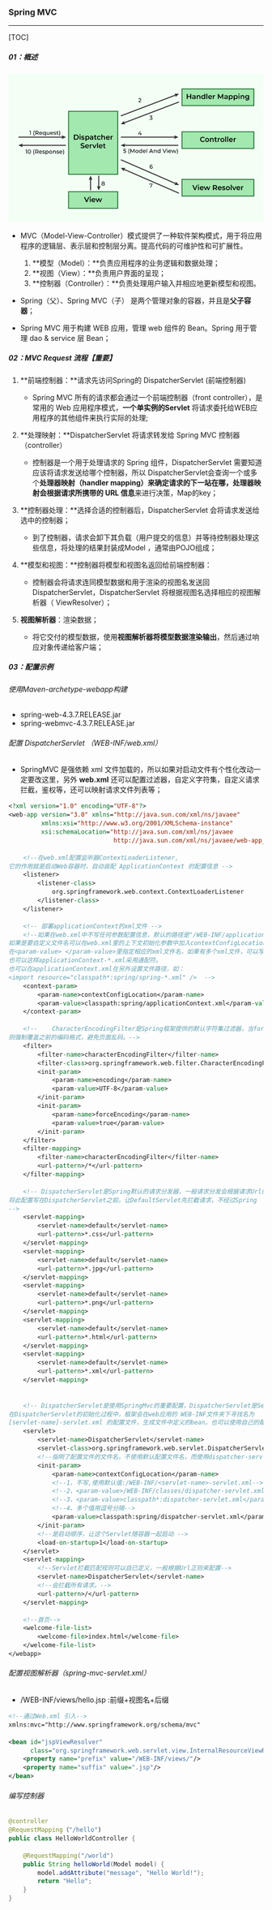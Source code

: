 ### Spring MVC

------

[TOC]

##### 01：概述

![](https://github.com/likang315/Middleware/blob/master/15：SpringMVC/photos/Spring-MVC.png?raw=true)

- MVC（Model-View-Controller）模式提供了一种软件架构模式，用于将应用程序的逻辑层、表示层和控制层分离。提高代码的可维护性和可扩展性。
  1. **模型（Model）：**负责应用程序的业务逻辑和数据处理；
  2. **视图（View）：**负责用户界面的呈现；
  3. **控制器（Controller）：**负责处理用户输入并相应地更新模型和视图。

- Spring（父）、Spring MVC（子） 是两个管理对象的容器，并且是**父子容器**；
- Spring MVC 用于构建 WEB  应用，管理 web 组件的 Bean。Spring 用于管理 dao & service 层 Bean；

##### 02：MVC Request 流程【重要】

1. **前端控制器：**请求先访问Spring的 DispatcherServlet (前端控制器)
   - Spring MVC 所有的请求都会通过一个前端控制器（front controller），是常用的 Web 应用程序模式，**一个单实例的Servlet** 将请求委托给WEB应用程序的其他组件来执行实际的处理;

2. **处理映射：**DispatcherServlet 将请求转发给 Spring MVC 控制器（controller）
   - 控制器是一个用于处理请求的 Spring 组件，DispatcherServlet 需要知道应该将请求发送给哪个控制器，所以 DispatcherServlet会查询一个或多个**处理器映射（handler mapping）**来确定请求的下一站在哪，处理器映射会**根据请求所携带的 URL 信息**来进行决策，Map的key；

3. **控制器处理：**选择合适的控制器后，DispatcherServlet 会将请求发送给选中的控制器；
   - 到了控制器，请求会卸下其负载（用户提交的信息）并等待控制器处理这些信息，将处理的结果封装成Model ，通常由POJO组成；

4. **模型和视图：**控制器将模型和视图名返回给前端控制器：
   - 控制器会将请求连同模型数据和用于渲染的视图名发送回 DispatcherServlet，DispatcherServlet 将根据视图名选择相应的视图解析器（ ViewResolver）；

5. **视图解析器**：渲染数据；
   - 将它交付的模型数据，使用**视图解析器将模型数据渲染输出**，然后通过响应对象传递给客户端；

##### 03：配置示例

###### 使用Maven-archetype-webapp构建

- spring-web-4.3.7.RELEASE.jar
- spring-webmvc-4.3.7.RELEASE.jar

###### 配置 DispatcherServlet （WEB-INF/web.xml）

- SpringMVC 是强依赖 xml 文件加载的，所以如果对启动文件有个性化改动一定要改这里，另外 **web.xml** 还可以配置过滤器，自定义字符集，自定义请求拦截，鉴权等，还可以映射请求文件列表等；

```jsp
<?xml version="1.0" encoding="UTF-8"?>
<web-app version="3.0" xmlns="http://java.sun.com/xml/ns/javaee"
         xmlns:xsi="http://www.w3.org/2001/XMLSchema-instance"
         xsi:schemaLocation="http://java.sun.com/xml/ns/javaee
                             http://java.sun.com/xml/ns/javaee/web-app_3_0.xsd">

    <!--在web.xml配置监听器ContextLoaderListener,
它的作用就是启动Web容器时，自动装配 ApplicationContext 的配置信息 -->
    <listener>
        <listener-class>
            org.springframework.web.context.ContextLoaderListener
        </listener-class>
    </listener>

    <!-- 部署applicationContext的xml文件 -->
    <!--如果在web.xml中不写任何参数配置信息，默认的路径是"/WEB-INF/applicationContext.xml，在WEB-INF目录下创建的xml文件的名称必须是applicationContext.xml。
如果是要自定义文件名可以在web.xml里的上下文初始化参数中加入contextConfigLocation这个参数：
在<param-value> </param-value>里指定相应的xml文件名，如果有多个xml文件，可以写在一起并以“,”号分隔。
也可以这样applicationContext-*.xml采用通配符。
也可以在applicationContext.xml在另外设置文件路径，如：
<import resource="classpath*:spring/spring-*.xml" />  -->
    <context-param>
        <param-name>contextConfigLocation</param-name>
        <param-value>classpath:spring/applicationContext.xml</param-value>
    </context-param>

    <!--	CharacterEncodingFilter是Spring框架提供的默认字符集过滤器，当forceEncoding为True时候，
则强制覆盖之前的编码格式，避免页面乱码。-->
    <filter>
        <filter-name>characterEncodingFilter</filter-name>
        <filter-class>org.springframework.web.filter.CharacterEncodingFilter</filter-class>
        <init-param>
            <param-name>encoding</param-name>
            <param-value>UTF-8</param-value>
        </init-param>
        <init-param>
            <param-name>forceEncoding</param-name>
            <param-value>true</param-value>
        </init-param>
    </filter>
    <filter-mapping>
        <filter-name>characterEncodingFilter</filter-name>
        <url-pattern>/*</url-pattern>
    </filter-mapping>

    <!-- DispatcherServlet是Spring默认的请求分发器，一般请求分发会根据请求Url的一些设置来进行不同资源请求的分发，分发到各个不同的处理器中，如静态资源分发和数据接口分发，但是静态资源分发完全可以由Tomcat代劳而不经过Spring，所以在Web.xml你经常会见到如下配置，激活Tomcat的defaultServlet处理静态文件：
将此配置写在DispatcherServlet之前，让DefaultServlet先拦截请求，不经过Spring
-->
    <servlet-mapping>
        <servlet-name>default</servlet-name>
        <url-pattern>*.css</url-pattern>
    </servlet-mapping>
    <servlet-mapping>
        <servlet-name>default</servlet-name>
        <url-pattern>*.jpg</url-pattern>
    </servlet-mapping>
    <servlet-mapping>
        <servlet-name>default</servlet-name>
        <url-pattern>*.png</url-pattern>
    </servlet-mapping>
    <servlet-mapping>
        <servlet-name>default</servlet-name>
        <url-pattern>*.html</url-pattern>
    </servlet-mapping>
    <servlet-mapping>
        <servlet-name>default</servlet-name>
        <url-pattern>*.xml</url-pattern>
    </servlet-mapping>


    <!-- DispatcherServlet是使用SpringMvc的重要配置，DispatcherServlet是Servlet转发器，可以配置多个DispatcherServlet来实现转发，在其配置中需要配置匹配规则，然后将拦截到的请求分发到请求目标，这里指的请求目标，实际就是Controller。
在DispatcherServlet的初始化过程中，框架会在web应用的 WEB-INF文件夹下寻找名为
[servlet-name]-servlet.xml 的配置文件，生成文件中定义的bean。也可以使用自己的配置文件名称  -->
    <servlet>
        <servlet-name>DispatcherServlet</servlet-name>
        <servlet-class>org.springframework.web.servlet.DispatcherServlet</servlet-class>
        <!--指明了配置文件的文件名，不使用默认配置文件名，而使用dispatcher-servlet.xml配置文件。-->
        <init-param>
            <param-name>contextConfigLocation</param-name>
            <!--1、不写,使用默认值:/WEB-INF/<servlet-name>-servlet.xml-->
            <!--2、<param-value>/WEB-INF/classes/dispatcher-servlet.xml</param-value>-->
            <!--3、<param-value>classpath*:dispatcher-servlet.xml</param-value>-->
            <!--4、多个值用逗号分隔-->
            <param-value>classpath:spring/dispatcher-servlet.xml</param-value>
        </init-param>
        <!--是启动顺序，让这个Servlet随容器一起启动 -->
        <load-on-startup>1</load-on-startup>
    </servlet>
    <servlet-mapping>
        <!--Servlet拦截匹配规则可以自已定义，一般根据Url正则来配置-->
        <servlet-name>DispatcherServlet</servlet-name>
        <!--会拦截所有请求。-->
        <url-pattern>/</url-pattern>
    </servlet-mapping>

    <!--首页-->
    <welcome-file-list>
        <welcome-file>index.html</welcome-file>
    </welcome-file-list>
</webapp>
```

###### 配置视图解析器（spring-mvc-servlet.xml）

- /WEB-INF/views/hello.jsp :前缀+视图名+后缀

```XML
<!--通过Web.xml 引入-->
xmlns:mvc="http://www.springframework.org/schema/mvc"

<bean id="jspViewResolver"
      class="org.springframework.web.servlet.view.InternalResourceViewResolver">
 	<property name="prefix" value="/WEB-INF/views/"/>
	<property name="suffix" value=".jsp"/>
</bean>
```

###### 编写控制器

```java
@controller
@RequestMapping（"/hello")
public class HelloWorldController { 

    @RequestMapping("/world")
    public String helloWorld(Model model) {
        model.addAttribute("message", "Hello World!");
        return "Hello";
    }
}
```
